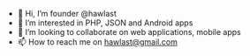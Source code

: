 - 👋 Hi, I’m founder @hawlast 
- 👀 I’m interested in PHP, JSON and Android apps
- 💞️ I’m looking to collaborate on web applications, mobile apps 
- 📫 How to reach me on hawlast@gmail.com

<!---
hawlast/hawlast is a ✨ special ✨ repository because its `README.md` (this file) appears on your GitHub profile.
You can click the Preview link to take a look at your changes.
--->
